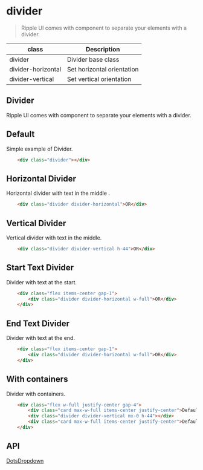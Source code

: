 # divider

> Ripple UI comes with component to separate your elements with a divider.

| class              | Description                |
| ------------------ | -------------------------- |
| divider            | Divider base class         |
| divider-horizontal | Set horizontal orientation |
| divider-vertical   | Set vertical orientation   |

## Divider

Ripple UI comes with component to separate your elements with a divider.

## [​](#default)Default

Simple example of Divider.
```html
	<div class="divider"></div>
```

## [​](#horizontal-divider)Horizontal Divider

Horizontal divider with text in the middle .
```html
	<div class="divider divider-horizontal">OR</div>
```

## [​](#vertical-divider)Vertical Divider

Vertical divider with text in the middle.
```html
	<div class="divider divider-vertical h-44">OR</div>
```

## [​](#start-text-divider)Start Text Divider

Divider with text at the start.
```html
	<div class="flex items-center gap-1">
		<div class="divider divider-horizontal w-full">OR</div>
	</div>
```

## [​](#end-text-divider)End Text Divider

Divider with text at the end.
```html
	<div class="flex items-center gap-1">
		<div class="divider divider-horizontal w-full">OR</div>
	</div>
```

## [​](#with-containers)With containers

Divider with containers.
```html
	<div class="flex w-full justify-center gap-4">
		<div class="card max-w-full items-center justify-center">Default</div>
		<div class="divider divider-vertical mx-0 h-44"></div>
		<div class="card max-w-full items-center justify-center">Default</div>
	</div>
```

## [​](#api)API

[Dots](/docs/components/dots)[Dropdown](/docs/components/dropdown)
